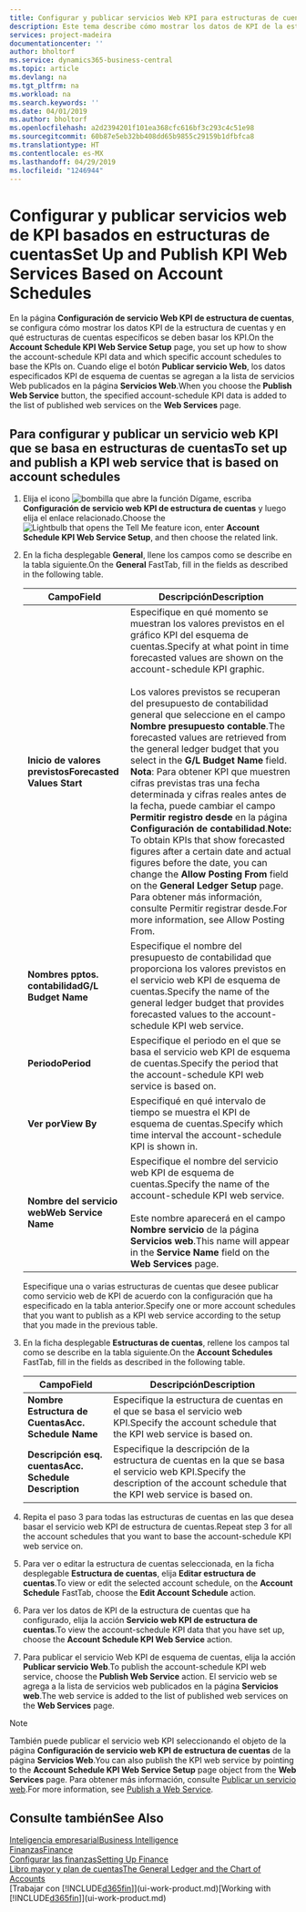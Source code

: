 ```yaml
---
title: Configurar y publicar servicios Web KPI para estructuras de cuentas | Documentos de Microsoft
description: Este tema describe cómo mostrar los datos de KPI de la estructura de cuentas en función de estructuras de cuentas específicas.
services: project-madeira
documentationcenter: ''
author: bholtorf
ms.service: dynamics365-business-central
ms.topic: article
ms.devlang: na
ms.tgt_pltfrm: na
ms.workload: na
ms.search.keywords: ''
ms.date: 04/01/2019
ms.author: bholtorf
ms.openlocfilehash: a2d2394201f101ea368cfc616bf3c293c4c51e98
ms.sourcegitcommit: 60b87e5eb32bb408dd65b9855c29159b1dfbfca8
ms.translationtype: HT
ms.contentlocale: es-MX
ms.lasthandoff: 04/29/2019
ms.locfileid: "1246944"
---
```

# <a name="set-up-and-publish-kpi-web-services-based-on-account-schedules"></a><span data-ttu-id="99d0a-103">Configurar y publicar servicios web de KPI basados en estructuras de cuentas</span><span class="sxs-lookup"><span data-stu-id="99d0a-103">Set Up and Publish KPI Web Services Based on Account Schedules</span></span>
<span data-ttu-id="99d0a-104">En la página **Configuración de servicio Web KPI de estructura de cuentas**, se configura cómo mostrar los datos KPI de la estructura de cuentas y en qué estructuras de cuentas específicos se deben basar los KPI.</span><span class="sxs-lookup"><span data-stu-id="99d0a-104">On the **Account Schedule KPI Web Service Setup** page, you set up how to show the account-schedule KPI data and which specific account schedules to base the KPIs on.</span></span> <span data-ttu-id="99d0a-105">Cuando elige el botón **Publicar servicio Web**, los datos especificados KPI de esquema de cuentas se agregan a la lista de servicios Web publicados en la página **Servicios Web**.</span><span class="sxs-lookup"><span data-stu-id="99d0a-105">When you choose the **Publish Web Service** button, the specified account-schedule KPI data is added to the list of published web services on the **Web Services** page.</span></span>  

## <a name="to-set-up-and-publish-a-kpi-web-service-that-is-based-on-account-schedules"></a><span data-ttu-id="99d0a-106">Para configurar y publicar un servicio web KPI que se basa en estructuras de cuentas</span><span class="sxs-lookup"><span data-stu-id="99d0a-106">To set up and publish a KPI web service that is based on account schedules</span></span>  
1.  <span data-ttu-id="99d0a-107">Elija el icono ![bombilla que abre la función Dígame](media/ui-search/search_small.png "Dígame que desea hacer"), escriba **Configuración de servicio web KPI de estructura de cuentas** y luego elija el enlace relacionado.</span><span class="sxs-lookup"><span data-stu-id="99d0a-107">Choose the ![Lightbulb that opens the Tell Me feature](media/ui-search/search_small.png "Tell me what you want to do") icon, enter **Account Schedule KPI Web Service Setup**, and then choose the related link.</span></span>  
2.  <span data-ttu-id="99d0a-108">En la ficha desplegable **General**, llene los campos como se describe en la tabla siguiente.</span><span class="sxs-lookup"><span data-stu-id="99d0a-108">On the **General** FastTab, fill in the fields as described in the following table.</span></span>  

    |<span data-ttu-id="99d0a-109">Campo</span><span class="sxs-lookup"><span data-stu-id="99d0a-109">Field</span></span>|<span data-ttu-id="99d0a-110">Descripción</span><span class="sxs-lookup"><span data-stu-id="99d0a-110">Description</span></span>|  
    |---------------------------------|---------------------------------------|  
    |<span data-ttu-id="99d0a-111">**Inicio de valores previstos**</span><span class="sxs-lookup"><span data-stu-id="99d0a-111">**Forecasted Values Start**</span></span>|<span data-ttu-id="99d0a-112">Especifique en qué momento se muestran los valores previstos en el gráfico KPI del esquema de cuentas.</span><span class="sxs-lookup"><span data-stu-id="99d0a-112">Specify at what point in time forecasted values are shown on the account-schedule KPI graphic.</span></span><br /><br /> <span data-ttu-id="99d0a-113">Los valores previstos se recuperan del presupuesto de contabilidad general que seleccione en el campo **Nombre presupuesto contable**.</span><span class="sxs-lookup"><span data-stu-id="99d0a-113">The forecasted values are retrieved from the general ledger budget that you select in the **G/L Budget Name** field.</span></span> <span data-ttu-id="99d0a-114">**Nota**: Para obtener KPI que muestren cifras previstas tras una fecha determinada y cifras reales antes de la fecha, puede cambiar el campo **Permitir registro desde** en la página **Configuración de contabilidad**.</span><span class="sxs-lookup"><span data-stu-id="99d0a-114">**Note:**  To obtain KPIs that show forecasted figures after a certain date and actual figures before the date, you can change the **Allow Posting From** field on the **General Ledger Setup** page.</span></span> <span data-ttu-id="99d0a-115">Para obtener más información, consulte Permitir registrar desde.</span><span class="sxs-lookup"><span data-stu-id="99d0a-115">For more information, see Allow Posting From.</span></span>|  
    |<span data-ttu-id="99d0a-116">**Nombres pptos. contabilidad**</span><span class="sxs-lookup"><span data-stu-id="99d0a-116">**G/L Budget Name**</span></span>|<span data-ttu-id="99d0a-117">Especifique el nombre del presupuesto de contabilidad que proporciona los valores previstos en el servicio web KPI de esquema de cuentas.</span><span class="sxs-lookup"><span data-stu-id="99d0a-117">Specify the name of the general ledger budget that provides forecasted values to the account-schedule KPI web service.</span></span>|  
    |<span data-ttu-id="99d0a-118">**Periodo**</span><span class="sxs-lookup"><span data-stu-id="99d0a-118">**Period**</span></span>|<span data-ttu-id="99d0a-119">Especifique el periodo en el que se basa el servicio web KPI de esquema de cuentas.</span><span class="sxs-lookup"><span data-stu-id="99d0a-119">Specify the period that the account-schedule KPI web service is based on.</span></span>|  
    |<span data-ttu-id="99d0a-120">**Ver por**</span><span class="sxs-lookup"><span data-stu-id="99d0a-120">**View By**</span></span>|<span data-ttu-id="99d0a-121">Especifiqué en qué intervalo de tiempo se muestra el KPI de esquema de cuentas.</span><span class="sxs-lookup"><span data-stu-id="99d0a-121">Specify which time interval the account-schedule KPI is shown in.</span></span>|  
    |<span data-ttu-id="99d0a-122">**Nombre del servicio web**</span><span class="sxs-lookup"><span data-stu-id="99d0a-122">**Web Service Name**</span></span>|<span data-ttu-id="99d0a-123">Especifique el nombre del servicio web KPI de esquema de cuentas.</span><span class="sxs-lookup"><span data-stu-id="99d0a-123">Specify the name of the account-schedule KPI web service.</span></span><br /><br /> <span data-ttu-id="99d0a-124">Este nombre aparecerá en el campo **Nombre servicio** de la página **Servicios web**.</span><span class="sxs-lookup"><span data-stu-id="99d0a-124">This name will appear in the **Service Name** field on the **Web Services** page.</span></span>|  

    <span data-ttu-id="99d0a-125">Especifique una o varias estructuras de cuentas que desee publicar como servicio web de KPI de acuerdo con la configuración que ha especificado en la tabla anterior.</span><span class="sxs-lookup"><span data-stu-id="99d0a-125">Specify one or more account schedules that you want to publish as a KPI web service according to the setup that you made in the previous table.</span></span>  

3.  <span data-ttu-id="99d0a-126">En la ficha desplegable **Estructuras de cuentas**, rellene los campos tal como se describe en la tabla siguiente.</span><span class="sxs-lookup"><span data-stu-id="99d0a-126">On the **Account Schedules** FastTab, fill in the fields as described in the following table.</span></span>  

    |<span data-ttu-id="99d0a-127">Campo</span><span class="sxs-lookup"><span data-stu-id="99d0a-127">Field</span></span>|<span data-ttu-id="99d0a-128">Descripción</span><span class="sxs-lookup"><span data-stu-id="99d0a-128">Description</span></span>|  
    |---------------------------------|---------------------------------------|  
    |<span data-ttu-id="99d0a-129">**Nombre Estructura de Cuentas**</span><span class="sxs-lookup"><span data-stu-id="99d0a-129">**Acc. Schedule Name**</span></span>|<span data-ttu-id="99d0a-130">Especifique la estructura de cuentas en el que se basa el servicio web KPI.</span><span class="sxs-lookup"><span data-stu-id="99d0a-130">Specify the account schedule that the KPI web service is based on.</span></span>|  
    |<span data-ttu-id="99d0a-131">**Descripción esq. cuentas**</span><span class="sxs-lookup"><span data-stu-id="99d0a-131">**Acc. Schedule Description**</span></span>|<span data-ttu-id="99d0a-132">Especifique la descripción de la estructura de cuentas en la que se basa el servicio web KPI.</span><span class="sxs-lookup"><span data-stu-id="99d0a-132">Specify the description of the account schedule that the KPI web service is based on.</span></span>|  

4.  <span data-ttu-id="99d0a-133">Repita el paso 3 para todas las estructuras de cuentas en las que desea basar el servicio web KPI de estructura de cuentas.</span><span class="sxs-lookup"><span data-stu-id="99d0a-133">Repeat step 3 for all the account schedules that you want to base the account-schedule KPI web service on.</span></span>  
5.  <span data-ttu-id="99d0a-134">Para ver o editar la estructura de cuentas seleccionada, en la ficha desplegable **Estructura de cuentas**, elija **Editar estructura de cuentas**.</span><span class="sxs-lookup"><span data-stu-id="99d0a-134">To view or edit the selected account schedule, on the **Account Schedule** FastTab, choose the **Edit Account Schedule** action.</span></span>  
6.  <span data-ttu-id="99d0a-135">Para ver los datos de KPI de la estructura de cuentas que ha configurado, elija la acción **Servicio web KPI de estructura de cuentas**.</span><span class="sxs-lookup"><span data-stu-id="99d0a-135">To view the account-schedule KPI data that you have set up, choose the **Account Schedule KPI Web Service** action.</span></span>  
7.  <span data-ttu-id="99d0a-136">Para publicar el servicio Web KPI de esquema de cuentas, elija la acción **Publicar servicio Web**.</span><span class="sxs-lookup"><span data-stu-id="99d0a-136">To publish the account-schedule KPI web service, choose the **Publish Web Service** action.</span></span> <span data-ttu-id="99d0a-137">El servicio web se agrega a la lista de servicios web publicados en la página **Servicios web**.</span><span class="sxs-lookup"><span data-stu-id="99d0a-137">The web service is added to the list of published web services on the **Web Services** page.</span></span>  

> [!NOTE]  
>  <span data-ttu-id="99d0a-138">También puede publicar el servicio web KPI seleccionando el objeto de la página **Configuración de servicio web KPI de estructura de cuentas** de la página **Servicios Web**.</span><span class="sxs-lookup"><span data-stu-id="99d0a-138">You can also publish the KPI web service by pointing to the **Account Schedule KPI Web Service Setup** page object from the **Web Services** page.</span></span> <span data-ttu-id="99d0a-139">Para obtener más información, consulte [Publicar un servicio web](across-how-publish-web-service.md).</span><span class="sxs-lookup"><span data-stu-id="99d0a-139">For more information, see [Publish a Web Service](across-how-publish-web-service.md).</span></span>  

## <a name="see-also"></a><span data-ttu-id="99d0a-140">Consulte también</span><span class="sxs-lookup"><span data-stu-id="99d0a-140">See Also</span></span>  
[<span data-ttu-id="99d0a-141">Inteligencia empresarial</span><span class="sxs-lookup"><span data-stu-id="99d0a-141">Business Intelligence</span></span>](bi.md)  
[<span data-ttu-id="99d0a-142">Finanzas</span><span class="sxs-lookup"><span data-stu-id="99d0a-142">Finance</span></span>](finance.md)  
[<span data-ttu-id="99d0a-143">Configurar las finanzas</span><span class="sxs-lookup"><span data-stu-id="99d0a-143">Setting Up Finance</span></span>](finance-setup-finance.md)  
[<span data-ttu-id="99d0a-144">Libro mayor y plan de cuentas</span><span class="sxs-lookup"><span data-stu-id="99d0a-144">The General Ledger and the Chart of Accounts</span></span>](finance-general-ledger.md)  
<span data-ttu-id="99d0a-145">[Trabajar con [!INCLUDE[d365fin](includes/d365fin_md.md)]](ui-work-product.md)</span><span class="sxs-lookup"><span data-stu-id="99d0a-145">[Working with [!INCLUDE[d365fin](includes/d365fin_md.md)]](ui-work-product.md)</span></span>
